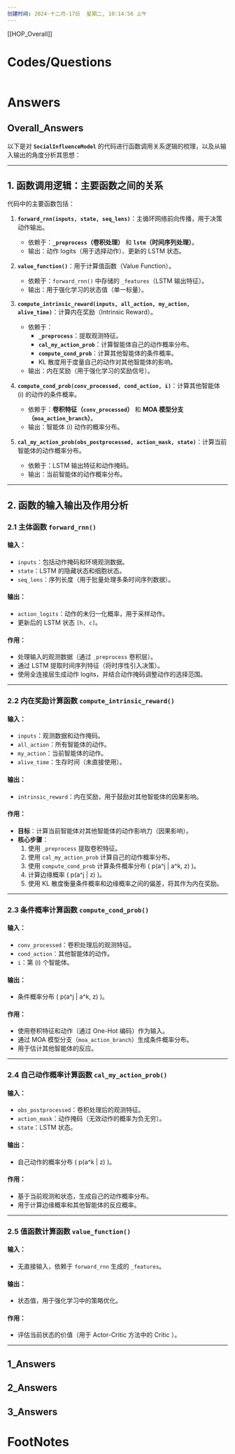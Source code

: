 ```yaml
---
创建时间: 2024-十二月-17日  星期二, 10:14:56 上午
---
```

[[HOP_Overall]]



# Codes/Questions

```python

```


# Answers

## Overall_Answers
以下是对 **`SocialInfluenceModel`** 的代码进行函数调用关系逻辑的梳理，以及从输入输出的角度分析其思想：

---

## **1. 函数调用逻辑：主要函数之间的关系**

代码中的主要函数包括：
1. **`forward_rnn(inputs, state, seq_lens)`**：主循环网络前向传播，用于决策动作输出。
   - 依赖于：**`_preprocess`（卷积处理）** 和 **`lstm`（时间序列处理）**。
   - 输出：动作 logits（用于选择动作）、更新的 LSTM 状态。

2. **`value_function()`**：用于计算值函数（Value Function）。
   - 依赖于：`forward_rnn()` 中存储的 `_features`（LSTM 输出特征）。
   - 输出：用于强化学习的状态值（单一标量）。

3. **`compute_intrinsic_reward(inputs, all_action, my_action, alive_time)`**：计算内在奖励（Intrinsic Reward）。
   - 依赖于：
     - **`_preprocess`**：提取观测特征。
     - **`cal_my_action_prob`**：计算智能体自己的动作概率分布。
     - **`compute_cond_prob`**：计算其他智能体的条件概率。
     - KL 散度用于度量自己的动作对其他智能体的影响。
   - 输出：内在奖励（用于强化学习的奖励信号）。

4. **`compute_cond_prob(conv_processed, cond_action, i)`**：计算其他智能体 \(i\) 的动作的条件概率。
   - 依赖于：**卷积特征（`conv_processed`）** 和 **MOA 模型分支（`moa_action_branch`）**。
   - 输出：智能体 \(i\) 动作的概率分布。

5. **`cal_my_action_prob(obs_postprocessed, action_mask, state)`**：计算当前智能体的动作概率分布。
   - 依赖于：LSTM 输出特征和动作掩码。
   - 输出：当前智能体的动作概率分布。

---

## **2. 函数的输入输出及作用分析**

### **2.1 主体函数 `forward_rnn()`**
#### 输入：
- `inputs`：包括动作掩码和环境观测数据。
- `state`：LSTM 的隐藏状态和细胞状态。
- `seq_lens`：序列长度（用于批量处理多条时间序列数据）。

#### 输出：
- `action_logits`：动作的未归一化概率，用于采样动作。
- 更新后的 LSTM 状态 `[h, c]`。

#### 作用：
- 处理输入的观测数据（通过 `_preprocess` 卷积层）。
- 通过 LSTM 提取时间序列特征（将时序性引入决策）。
- 使用全连接层生成动作 logits，并结合动作掩码调整动作的选择范围。

---

### **2.2 内在奖励计算函数 `compute_intrinsic_reward()`**
#### 输入：
- `inputs`：观测数据和动作掩码。
- `all_action`：所有智能体的动作。
- `my_action`：当前智能体的动作。
- `alive_time`：生存时间（未直接使用）。

#### 输出：
- `intrinsic_reward`：内在奖励，用于鼓励对其他智能体的因果影响。

#### 作用：
- **目标**：计算当前智能体对其他智能体的动作影响力（因果影响）。
- **核心步骤**：
  1. 使用 `_preprocess` 提取卷积特征。
  2. 使用 `cal_my_action_prob` 计算自己的动作概率分布。
  3. 使用 `compute_cond_prob` 计算条件概率分布 \( p(a^j | a^k, z) \)。
  4. 计算边缘概率 \( p(a^j | z) \)。
  5. 使用 KL 散度衡量条件概率和边缘概率之间的偏差，将其作为内在奖励。

---

### **2.3 条件概率计算函数 `compute_cond_prob()`**
#### 输入：
- `conv_processed`：卷积处理后的观测特征。
- `cond_action`：其他智能体的动作。
- `i`：第 \(i\) 个智能体。

#### 输出：
- 条件概率分布 \( p(a^j | a^k, z) \)。

#### 作用：
- 使用卷积特征和动作（通过 One-Hot 编码）作为输入。
- 通过 MOA 模型分支（`moa_action_branch`）生成条件概率分布。
- 用于估计其他智能体的反应。

---

### **2.4 自己动作概率计算函数 `cal_my_action_prob()`**
#### 输入：
- `obs_postprocessed`：卷积处理后的观测特征。
- `action_mask`：动作掩码（无效动作的概率为负无穷）。
- `state`：LSTM 状态。

#### 输出：
- 自己动作的概率分布 \( p(a^k | z) \)。

#### 作用：
- 基于当前观测和状态，生成自己的动作概率分布。
- 用于计算边缘概率和其他智能体的反应概率。

---

### **2.5 值函数计算函数 `value_function()`**
#### 输入：
- 无直接输入，依赖于 `forward_rnn` 生成的 `_features`。

#### 输出：
- 状态值，用于强化学习中的策略优化。

#### 作用：
- 评估当前状态的价值（用于 Actor-Critic 方法中的 Critic ）。

---


## 1_Answers


## 2_Answers


## 3_Answers




# FootNotes

[^1]: [[one-hot]]